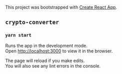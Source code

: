 This project was bootstrapped with [Create React App](https://github.com/facebook/create-react-app).

## `crypto-converter`

### `yarn start`

Runs the app in the development mode.<br />
Open [http://localhost:3000](http://localhost:3000) to view it in the browser.

The page will reload if you make edits.<br />
You will also see any lint errors in the console.
